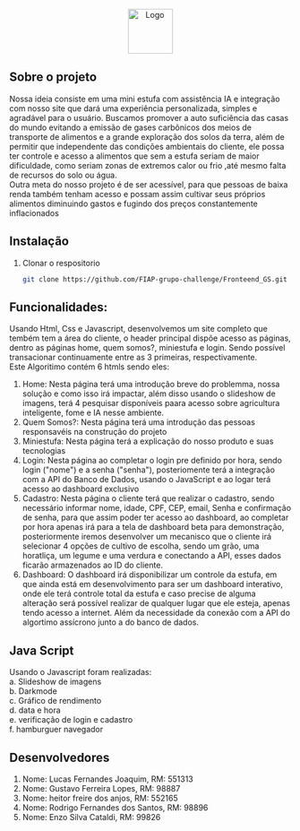 

<br />
<div align="center">
  <a href="#">
    <img src="https://raw.githubusercontent.com/FIAP-grupo-challenge/Python_algoritimo_assincrono_GS/master/images/logo.png" alt="Logo" width="auto" height="80">
  </a>
</div>

## Sobre o projeto

<div>
<p>
  Nossa ideia consiste em uma mini estufa com assistência IA e integração com nosso site que dará uma experiência personalizada, simples e agradável para o usuário. Buscamos promover a auto suficiência das casas do mundo evitando a emissão de gases carbônicos dos meios de transporte de alimentos e a grande exploração dos solos da terra, além de permitir que independente das condições ambientais do cliente, ele possa ter controle e acesso a alimentos que sem a estufa seriam de maior dificuldade, como seriam zonas de  extremos calor ou frio ,até mesmo falta de recursos do solo ou água. <br>
Outra meta do nosso projeto é de ser acessível, para que pessoas de baixa renda também
tenham acesso e possam assim cultivar seus próprios alimentos diminuindo gastos e fugindo
dos preços constantemente inflacionados
</p>
</div>
<div align="center">

</div>

## Instalação

1. Clonar o respositorio
    ```sh
    git clone https://github.com/FIAP-grupo-challenge/Fronteend_GS.git
    ```



## Funcionalidades:
Usando Html, Css e Javascript, desenvolvemos um site completo que tembém tem a área do cliente, o header principal dispõe acesso as páginas, dentro as páginas home, quem somos?, miniestufa e login. Sendo possível transacionar continuamente entre as 3 primeiras, respectivamente.  
Este Algoritimo contém 6 htmls sendo eles:
1. Home: Nesta página terá uma introdução breve do problemma, nossa solução e como isso irá impactar, além disso usando o slideshow de imagens, terá 4 pesquisar disponíveis paara acesso sobre agricultura inteligente, fome e IA nesse ambiente. 
2. Quem Somos?: Nesta página terá uma introdução das pessoas responsavéis na construção do projeto
3. Miniestufa: Nesta página terá a explicação do nosso produto e suas tecnologias
4. Login: Nesta página ao completar o login pre definido por hora, sendo login ("nome") e a senha ("senha"), posteriomente terá a integração com a API do Banco de Dados, usando o JavaScript e ao logar terá acesso ao dashboard exclusivo
5. Cadastro: Nesta página o cliente terá que realizar o cadastro, sendo necessário informar nome, idade, CPF, CEP, email, Senha e confirmação de senha, para que assim poder ter acesso ao dashboard, ao completar por hora apenas irá para a tela de dashboard beta para demonstração, posteriormente iremos desenvolver um mecanisco que o cliente irá selecionar 4 opções de cultivo de escolha, sendo um grão, uma horatliça, um legume e uma verdura e conectando a API, esses dados ficarão armazenados ao ID do cliente.
6. Dashboard: O dashboard irá disponibilizar um controle da estufa, em que ainda está em desenvolvimento para ser um dashboard interativo, onde ele terá controle total da estufa e caso precise de alguma alteração será possível realizar de qualquer lugar que ele esteja, apenas tendo acesso a internet. Além da necessidade da conexão com a API do algortimo assícrono junto a do banco de dados.




## Java Script
Usando o Javascript foram realizadas: <br>
a. Slideshow de imagens <br>
b. Darkmode <br>
c. Gráfico de rendimento <br>
d. data e hora<br>
e. verificação de login e cadastro<br>
f. hamburguer navegador

  


## Desenvolvedores
1. Nome: Lucas Fernandes Joaquim, RM: 551313
2. Nome: Gustavo Ferreira Lopes, RM: 98887
3. Nome: heitor freire dos anjos, RM: 552165
4. Nome: Rodrigo Fernandes dos Santos, RM: 98896
5. Nome: Enzo Silva Cataldi, RM: 99826

